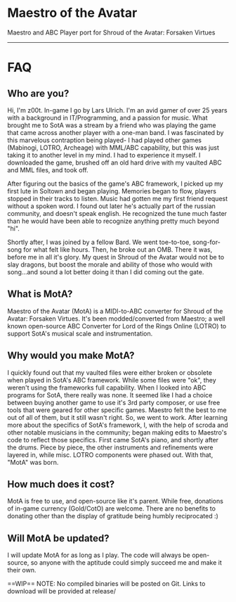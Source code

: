# Maestro of the Avatar
Maestro and ABC Player port for Shroud of the Avatar: Forsaken Virtues

----------

# FAQ
## Who are you?
Hi, I'm z00t. In-game I go by Lars Ulrich. I'm an avid gamer of over 25 years with a background in IT/Programming, and a passion for music. What brought me to SotA was a stream by a friend who was playing 
the game that came across another player with a one-man band. I was fascinated by this marvelous contraption being played- I had played other games (Mabinogi, LOTRO, Archeage) with MML/ABC capability, but this was just taking it to another level in my mind. I had to experience it myself. I downloaded the game, brushed off an old hard drive with my vaulted ABC and MML files, and took off.

After figuring out the basics of the game's ABC framework, I picked up my first lute in Soltown and began playing. Memories began to flow, players stopped in their tracks to listen. Music had gotten me my
first friend request without a spoken word. I found out later he's actually part of the russian community, and doesn't speak english. He recognized the tune much faster than he would have been able to recognize anything pretty much beyond "hi".

Shortly after, I was joined by a fellow Bard. We went toe-to-toe, song-for-song for what felt like hours. Then, he broke out an OMB. There it was, before me in all it's glory. My quest in Shroud of the Avatar would not be to slay dragons, but boost the morale and ability of those who would with song...and sound a lot better doing it than I did coming out the gate.


## What is MotA?
Maestro of the Avatar (MotA) is a MIDI-to-ABC converter for Shroud of the Avatar: Forsaken Virtues. It's been modded/converted from Maestro; a well known open-source ABC Converter for Lord of the Rings
Online (LOTRO) to support SotA's musical scale and instrumentation.


## Why would you make MotA?
I quickly found out that my vaulted files were either broken or obsolete when played in SotA's ABC framework. While some files were "ok", they weren't using the frameworks full capability. When I looked
into ABC programs for SotA, there really was none. It seemed like I had a choice between buying another game to use it's 3rd party composer, or use free tools that were geared for other specific games. Maestro felt the best to me out of all of them, but it still wasn't right. So, we went to work. After learning more about the specifics of SotA's framework, I, with the help of scroda and other notable musicians in the community; began making edits to Maestro's code to reflect those specifics. First came SotA's piano, and shortly after the drums. Piece by piece, the other instruments and refinements were layered in, while misc. LOTRO components were phased out. With that, "MotA" was born.


## How much does it cost?
MotA is free to use, and open-source like it's parent. While free, donations of in-game currency (Gold/CotO) are welcome. There are no benefits to donating other than the display of gratitude being humbly reciprocated :)


## Will MotA be updated?
I will update MotA for as long as I play. The code will always be open-source, so anyone with the aptitude could simply succeed me and make it their own.

==WIP==
NOTE: No compiled binaries will be posted on Git. Links to download will be provided at release/
